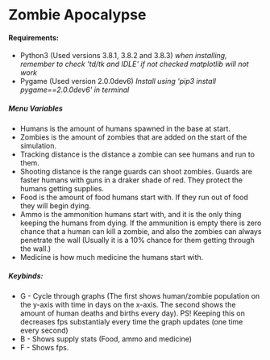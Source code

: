 # Zombie Apocalypse

#### Requirements:
* Python3 (Used versions 3.8.1, 3.8.2 and 3.8.3) *when installing, remember to check 'td/tk and IDLE' if not checked matplotlib will not work*
* Pygame (Used version 2.0.0dev6) *Install using 'pip3 install pygame==2.0.0dev6' in terminal*

##### Menu Variables
* Humans is the amount of humans spawned in the base at start.
* Zombies is the amount of zombies that are added on the start of the simulation.
* Tracking distance is the distance a zombie can see humans and run to them.
* Shooting distance is the range guards can shoot zombies. Guards are faster humans with guns in a draker shade of red. They protect the humans getting supplies.
* Food is the amount of food humans start with. If they run out of food they will begin dying.
* Ammo is the ammonition humans start with, and it is the only thing keeping the humans from dying. If the ammunition is empty there is zero chance that a human can kill a zombie, and also the zombies can always penetrate the wall (Usually it is a 10% chance for them getting through the wall.)
* Medicine is how much medicine the humans start with.

##### Keybinds:
- G - Cycle through graphs (The first shows human/zombie population on the y-axis with time in days on the x-axis. The second shows the amount of human deaths and births every day). PS! Keeping this on decreases fps substantialy every time the graph updates (one time every second)
- B - Shows supply stats (Food, ammo and medicine)
- F - Shows fps.
